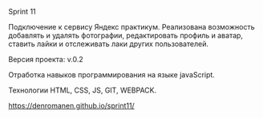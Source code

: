 Sprint 11

Подключение к сервису Яндекс практикум.
Реализована возможность добавлять и удалять фотографии, редактировать профиль и аватар, ставить лайки и отслеживать лаки других пользователей.

Версия проекта: v.0.2

Отработка навыков программирования на языке javaScript.

Технологии HTML, CSS, JS, GIT, WEBPACK.

https://denromanen.github.io/sprint11/
